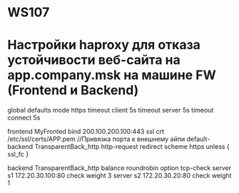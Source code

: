 # WS107
# Настройки haproxy для отказа устойчивости веб-сайта на app.company.msk на машине FW (Frontend и Backend)
global
defaults
  mode https
  timeout client  5s
  timeout server  5s
  timeout connect 5s
  
frontend MyFronted
  bind 200.100.200.100:443 ssl crt /etc/ssl/certs/APP.pem //Привязка порта к внешнему айпи
  default-backend TransparentBack_http
  http-request redirect scheme https unless { ssl_fc }
  
backend TransparentBack_http
  balance roundrobin
  option tcp-check
  server s1 172.20.30.100:80 check weight 3
  server s2 172.20.30.20:80 check weight 1
  
